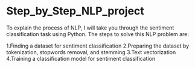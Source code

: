 # Step_by_Step_NLP_project

To explain the process of NLP, I will take you through the sentiment classification task using Python. The steps to solve this NLP problem are:

1.Finding a dataset for sentiment classification
2.Preparing the dataset by tokenization, stopwords removal, and stemming
3.Text vectorization
4.Training a classification model for sentiment classification
